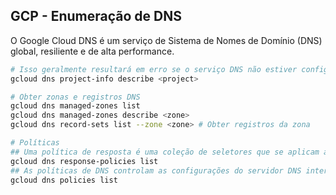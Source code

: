 ## GCP - Enumeração de DNS

O Google Cloud DNS é um serviço de Sistema de Nomes de Domínio (DNS) global, resiliente e de alta performance.

```bash
# Isso geralmente resultará em erro se o serviço DNS não estiver configurado no projeto
gcloud dns project-info describe <project>

# Obter zonas e registros DNS
gcloud dns managed-zones list
gcloud dns managed-zones describe <zone>
gcloud dns record-sets list --zone <zone> # Obter registros da zona

# Políticas
## Uma política de resposta é uma coleção de seletores que se aplicam a consultas feitas em uma ou mais redes virtuais privadas.
gcloud dns response-policies list
## As políticas de DNS controlam as configurações do servidor DNS interno. Você pode aplicar políticas a servidores DNS em redes VPC do Google Cloud Platform às quais você tem acesso.
gcloud dns policies list
```